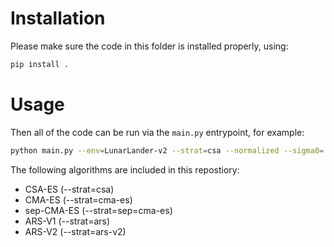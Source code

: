 # Installation
Please make sure the code in this folder is installed properly, using:
```bash
pip install .
```

# Usage
Then all of the code can be run via the ```main.py``` entrypoint, for example:
```bash
python main.py --env=LunarLander-v2 --strat=csa --normalized --sigma0=.5 --lamb=16 --seed=10 --test_every=25 
```

The following algorithms are included in this repostiory:
- CSA-ES (--strat=csa)
- CMA-ES (--strat=cma-es)
- sep-CMA-ES (--strat=sep=cma-es)
- ARS-V1 (--strat=ars)
- ARS-V2 (--strat=ars-v2)


